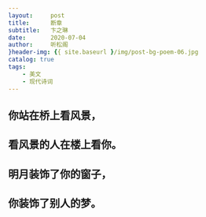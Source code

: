 ```yaml
---
layout:     post
title:      断章
subtitle:   卞之琳
date:       2020-07-04
author:     听松阁
}header-img: {{ site.baseurl }/img/post-bg-poem-06.jpg
catalog: true
tags:
    - 美文
    - 现代诗词
---
```


## 你站在桥上看风景，

## 看风景的人在楼上看你。

## 明月装饰了你的窗子，

## 你装饰了别人的梦。
